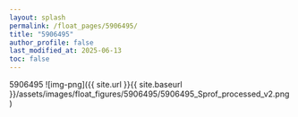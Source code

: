 ```yaml
---
layout: splash
permalink: /float_pages/5906495/
title: "5906495"
author_profile: false
last_modified_at: 2025-06-13
toc: false
---
```

 
5906495
![img-png]({{ site.url }}{{ site.baseurl }}/assets/images/float_figures/5906495/5906495_Sprof_processed_v2.png)